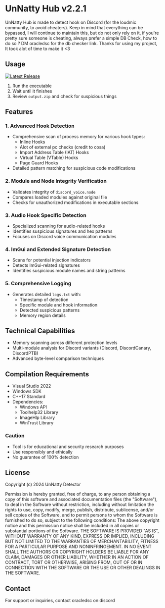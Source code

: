 # UnNatty Hub v2.2.1

UnNatty Hub is made to detect hook on Discord (for the loudmic community, to avoid cheaters). Keep in mind that everything can be bypassed, I will continue to maintain this, but do not only rely on it, if you're pretty sure someone is cheating, always prefer a simple DB Check, how to do so ? DM oracledsc for the db checker link. Thanks for using my project, It took alot of time to make it <3

## Usage

[![Latest Release](https://img.shields.io/github/v/release/oracleuhq/UnNatty-Hub?color=blue&label=Download&style=for-the-badge)](https://github.com/oracleuhq/UnNatty-Hub/releases/download/V2.2.1/unnattyhub.exe)
1. Run the executable
2. Wait until it finishes
3. Review `output.zip` and check for suspicious things

## Features

### 1. Advanced Hook Detection
- Comprehensive scan of process memory for various hook types:
  - Inline Hooks
  - Alot of external pc checks (credit to cosa)
  - Import Address Table (IAT) Hooks
  - Virtual Table (VTable) Hooks
  - Page Guard Hooks
- Detailed pattern matching for suspicious code modifications

### 2. Module and Node Integrity Verification
- Validates integrity of `discord_voice.node`
- Compares loaded modules against original file
- Checks for unauthorized modifications in executable sections

### 3. Audio Hook Specific Detection
- Specialized scanning for audio-related hooks
- Identifies suspicious signatures and hex patterns
- Focuses on Discord voice communication modules

### 4. ImGui and Extended Signature Detection
- Scans for potential injection indicators
- Detects ImGui-related signatures
- Identifies suspicious module names and string patterns

### 5. Comprehensive Logging
- Generates detailed `logs.txt` with:
  - Timestamp of detection
  - Specific module and hook information
  - Detected suspicious patterns
  - Memory region details

## Technical Capabilities

- Memory scanning across different protection levels
- Multi-module analysis for Discord variants (Discord, DiscordCanary, DiscordPTB)
- Advanced byte-level comparison techniques

## Compilation Requirements

- Visual Studio 2022
- Windows SDK
- C++17 Standard
- Dependencies:
  - Windows API
  - Toolhelp32 Library
  - ImageHlp Library
  - WinTrust Library

### Caution
- Tool is for educational and security research purposes
- Use responsibly and ethically
- No guarantee of 100% detection

## License

Copyright (c) 2024 UnNatty Detector

Permission is hereby granted, free of charge, to any person obtaining a copy
of this software and associated documentation files (the "Software"), to deal
in the Software without restriction, including without limitation the rights
to use, copy, modify, merge, publish, distribute, sublicense, and/or sell
copies of the Software, and to permit persons to whom the Software is
furnished to do so, subject to the following conditions:
The above copyright notice and this permission notice shall be included in all
copies or substantial portions of the Software.
THE SOFTWARE IS PROVIDED "AS IS", WITHOUT WARRANTY OF ANY KIND, EXPRESS OR
IMPLIED, INCLUDING BUT NOT LIMITED TO THE WARRANTIES OF MERCHANTABILITY,
FITNESS FOR A PARTICULAR PURPOSE AND NONINFRINGEMENT. IN NO EVENT SHALL THE
AUTHORS OR COPYRIGHT HOLDERS BE LIABLE FOR ANY CLAIM, DAMAGES OR OTHER
LIABILITY, WHETHER IN AN ACTION OF CONTRACT, TORT OR OTHERWISE, ARISING FROM,
OUT OF OR IN CONNECTION WITH THE SOFTWARE OR THE USE OR OTHER DEALINGS IN THE
SOFTWARE.

## Contact
For support or inquiries, contact oracledsc on discord

